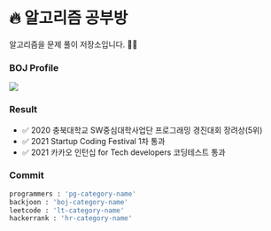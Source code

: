 #  🔥 알고리즘 공부방

알고리즘을 문제 풀이 저장소입니다. 👊👊

### BOJ Profile
<img align='center' src="http://mazassumnida.wtf/api/v2/generate_badge?boj=mugglim">

### Result
- ✅ 2020 충북대학교 SW중심대학사업단 프로그래밍 경진대회 장려상(5위)
- ✅ 2021 Startup Coding Festival 1차 통과
- ✅ 2021 카카오 인턴십 for Tech developers 코딩테스트 통과


### Commit 
```python
programmers : 'pg-category-name'
backjoon : 'boj-category-name'
leetcode : 'lt-category-name'
hackerrank : 'hr-category-name'
```